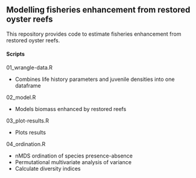 ## Modelling fisheries enhancement from restored oyster reefs

This repository provides code to estimate fisheries enhancement from restored oyster reefs.

#### Scripts

01_wrangle-data.R
 - Combines life history parameters and juvenile densities into one dataframe
  
02_model.R
 - Models biomass enhanced by restored reefs
 
03_plot-results.R
 - Plots results

04_ordination.R
 - nMDS ordination of species presence-absence
 - Permutational multivariate analysis of variance
 - Calculate diversity indices